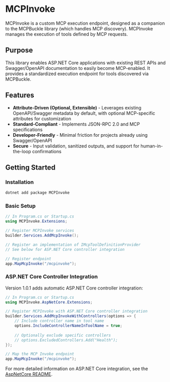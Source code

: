 # MCPInvoke

MCPInvoke is a custom MCP execution endpoint, designed as a companion to the MCPBuckle library (which handles MCP discovery). MCPInvoke manages the execution of tools defined by MCP requests.

## Purpose

This library enables ASP.NET Core applications with existing REST APIs and Swagger/OpenAPI documentation to easily become MCP-enabled. It provides a standardized execution endpoint for tools discovered via MCPBuckle.

## Features

- **Attribute-Driven (Optional, Extensible)** - Leverages existing OpenAPI/Swagger metadata by default, with optional MCP-specific attributes for customization
- **Standard-Compliant** - Implements JSON-RPC 2.0 and MCP specifications
- **Developer-Friendly** - Minimal friction for projects already using Swagger/OpenAPI
- **Secure** - Input validation, sanitized outputs, and support for human-in-the-loop confirmations

## Getting Started

### Installation

```bash
dotnet add package MCPInvoke
```

### Basic Setup

```csharp
// In Program.cs or Startup.cs
using MCPInvoke.Extensions;

// Register MCPInvoke services
builder.Services.AddMcpInvoke();

// Register an implementation of IMcpToolDefinitionProvider
// See below for ASP.NET Core controller integration

// Register endpoint
app.MapMcpInvoke("/mcpinvoke");
```

### ASP.NET Core Controller Integration

Version 1.0.1 adds automatic ASP.NET Core controller integration:

```csharp
// In Program.cs or Startup.cs
using MCPInvoke.AspNetCore.Extensions;

// Register MCPInvoke with ASP.NET Core controller integration
builder.Services.AddMcpInvokeWithControllers(options => {
    // Include controller name in tool name
    options.IncludeControllerNameInToolName = true;
    
    // Optionally exclude specific controllers
    // options.ExcludedControllers.Add("Health");
});

// Map the MCP Invoke endpoint
app.MapMcpInvoke("/mcpinvoke");
```

For more detailed information on ASP.NET Core integration, see the [AspNetCore README](MCPInvoke/AspNetCore/README.md).

